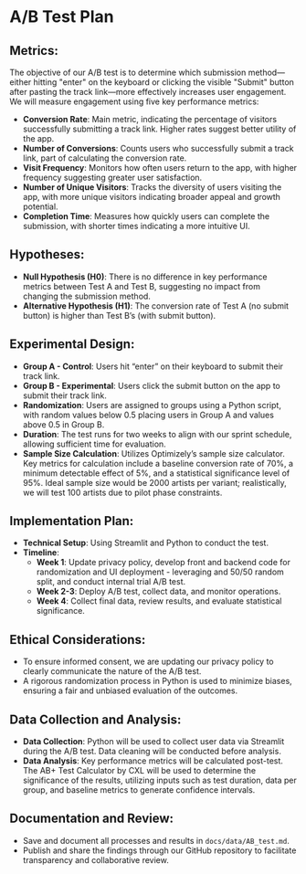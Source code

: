 # A/B Test Plan

## Metrics:
The objective of our A/B test is to determine which submission method—either hitting "enter" on the keyboard or clicking the visible "Submit" button after pasting the track link—more effectively increases user engagement. We will measure engagement using five key performance metrics:
- **Conversion Rate**: Main metric, indicating the percentage of visitors successfully submitting a track link. Higher rates suggest better utility of the app.
- **Number of Conversions**: Counts users who successfully submit a track link, part of calculating the conversion rate.
- **Visit Frequency**: Monitors how often users return to the app, with higher frequency suggesting greater user satisfaction.
- **Number of Unique Visitors**: Tracks the diversity of users visiting the app, with more unique visitors indicating broader appeal and growth potential.
- **Completion Time**: Measures how quickly users can complete the submission, with shorter times indicating a more intuitive UI.

## Hypotheses:
- **Null Hypothesis (H0)**: There is no difference in key performance metrics between Test A and Test B, suggesting no impact from changing the submission method.
- **Alternative Hypothesis (H1)**: The conversion rate of Test A (no submit button) is higher than Test B’s (with submit button).

## Experimental Design:
- **Group A - Control**: Users hit “enter” on their keyboard to submit their track link.
- **Group B - Experimental**: Users click the submit button on the app to submit their track link.
- **Randomization**: Users are assigned to groups using a Python script, with random values below 0.5 placing users in Group A and values above 0.5 in Group B.
- **Duration**: The test runs for two weeks to align with our sprint schedule, allowing sufficient time for evaluation.
- **Sample Size Calculation**: Utilizes Optimizely’s sample size calculator. Key metrics for calculation include a baseline conversion rate of 70%, a minimum detectable effect of 5%, and a statistical significance level of 95%. Ideal sample size would be 2000 artists per variant; realistically, we will test 100 artists due to pilot phase constraints.

## Implementation Plan:
- **Technical Setup**: Using Streamlit and Python to conduct the test.
- **Timeline**:
  - **Week 1**: Update privacy policy, develop front and backend code for randomization and UI deployment - leveraging and 50/50 random split, and conduct internal trial A/B test.
  - **Week 2-3**: Deploy A/B test, collect data, and monitor operations.
  - **Week 4**: Collect final data, review results, and evaluate statistical significance.

## Ethical Considerations:
- To ensure informed consent, we are updating our privacy policy to clearly communicate the nature of the A/B test.
- A rigorous randomization process in Python is used to minimize biases, ensuring a fair and unbiased evaluation of the outcomes.

## Data Collection and Analysis:
- **Data Collection**: Python will be used to collect user data via Streamlit during the A/B test. Data cleaning will be conducted before analysis.
- **Data Analysis**: Key performance metrics will be calculated post-test. The AB+ Test Calculator by CXL will be used to determine the significance of the results, utilizing inputs such as test duration, data per group, and baseline metrics to generate confidence intervals.

## Documentation and Review:
- Save and document all processes and results in `docs/data/AB_test.md`.
- Publish and share the findings through our GitHub repository to facilitate transparency and collaborative review.
